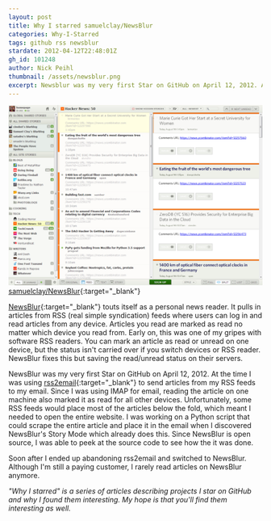 ```yaml
---
layout: post
title: Why I starred samuelclay/NewsBlur
categories: Why-I-Starred
tags: github rss newsblur
stardate: 2012-04-12T22:48:01Z
gh_id: 101248
author: Nick Peihl
thumbnail: /assets/newsblur.png
excerpt: Newsblur was my very first Star on GitHub on April 12, 2012. At the time I was using rss2email to send articles from my RSS feeds to my email.
---
```



![Newsblur screenshot](/assets/newsblur.png)
[samuelclay/NewsBlur](https://github.com/samuelclay/NewsBlur){:target="_blank"}

[NewsBlur](http://newsblur.com){:target="_blank"} touts itself as a personal news reader. It pulls in articles from RSS (real simple syndication) feeds where users can log in and read articles from any device. Articles you read are marked as read no matter which device you read from. Early on, this was one of my gripes with software RSS readers. You can mark an article as read or unread on one device, but the status isn't carried over if you switch devices or RSS reader. NewsBlur fixes this but saving the read/unread status on their servers.

NewsBlur was my very first Star on GitHub on April 12, 2012. At the time I was using [rss2email](http://www.allthingsrss.com/rss2email/){:target="_blank"} to send articles from my RSS feeds to my email. Since I was using IMAP for email, reading the article on one machine also marked it as read for all other devices. Unfortunately, some RSS feeds would place most of the articles below the fold, which meant I needed to open the entire website. I was working on a Python script that could scrape the entire article and place it in the email when I discovered NewsBlur's Story Mode which already does this. Since NewsBlur is open source, I was able to peek at the source code to see how the it was done.

Soon after I ended up abandoning rss2email and switched to NewsBlur. Although I'm still a paying customer, I rarely read articles on NewsBlur anymore.

*"Why I starred" is a series of articles describing projects I star on GitHub and why I found them interesting. My hope is that you'll find them interesting as well.*
